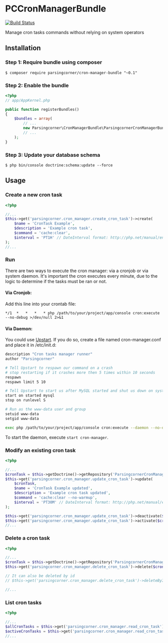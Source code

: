 # PCCronManagerBundle
[![Build Status](https://secure.travis-ci.org/parsing-corner/PCCronManagerBundle.png)](http://travis-ci.org/parsing-corner/PCCronManagerBundle)

Manage cron tasks commands without relying on system operators


## Installation

### Step 1: Require bundle using composer

```Shell
$ composer require parsingcorner/cron-manager-bundle "~0.1"
```


### Step 2: Enable the bundle

```php
<?php
// app/AppKernel.php

public function registerBundles()
{
    $bundles = array(
        // ...
        new Parsingcorner\CronManagerBundle\ParsingcornerCronManagerBundle(),
        // ...
    );
}
```


### Step 3: Update your database schema

```Shell
$ php bin/console doctrine:schema:update --force
```


## Usage

### Create a new cron task

```php
<?php

//...
$this->get('parsingcorner.cron_manager.create_cron_task')->create(
    $name = 'CronTask Example',
    $description = 'Example cron task',
    $command = 'cache:clear',
    $interval = 'PT1H' // DateInterval format: http://php.net/manual/en/dateinterval.construct.php
);
//...

```

### Run

There are two ways to execute the cron manager: via a cronjob or via system daemon.
It's important the cron executes every minute, due to the logic to determine if the tasks must be ran or not.

#### Via Cronjob:

Add this line into your crontab file:

```
*/1  *   *   *   * php /path/to/your/project/app/console cron:execute --no-debug >/dev/null 2>&1
```

#### Via Daemon:

You could use [Upstart](http://upstart.ubuntu.com/). If you do so, create a file named cron-manager.conf and place it in /etc/init.d:

```bash
description "Cron tasks manager runner"
author "Parsingcorner"

# Tell Upstart to respawn our command on a crash
# stop restarting if it crashes more then 5 times within 10 seconds
respawn
respawn limit 5 10

# Tell Upstart to start us after MySQL started and shut us down on system shutdown
start on started mysql
stop on runlevel S

# Run as the www-data user and group
setuid www-data
setgid www-data

exec php /path/to/your/project/app/console cron:execute --daemon --no-debug >/dev/null 2>&1
```

To start the daemon, execute `start cron-manager`.



### Modify an existing cron task

```php
<?php

//...
$cronTask = $this->getDoctrine()->getRepository('ParsingcornerCronManagerBundle:TblCronTask')->find($id);
$this->get('parsingcorner.cron_manager.update_cron_task')->update(
    $cronTask,
    $name = 'CronTask Example updated',
    $description = 'Example cron task updated',
    $command = 'cache:clear --no-warmup',
    $interval = 'PT30M' // DateInterval format: http://php.net/manual/en/dateinterval.construct.php
);

$this->get('parsingcorner.cron_manager.update_cron_task')->deactivate($cronTask);
$this->get('parsingcorner.cron_manager.update_cron_task')->activate($cronTask);
//...

```

### Delete a cron task

```php
<?php

//...
$cronTask = $this->getDoctrine()->getRepository('ParsingcornerCronManagerBundle:TblCronTask')->find($id);
$this->get('parsingcorner.cron_manager.delete_cron_task')->delete($cronTask);

// It can also be deleted by id
// $this->get('parsingcorner.cron_manager.delete_cron_task')->deleteById($id);

//...

```


### List cron tasks

```php
<?php

//...
$allCronTasks = $this->get('parsingcorner.cron_manager.read_cron_task')->getAllCronTasks();
$activeCronTasks = $this->get('parsingcorner.cron_manager.read_cron_task')->getActiveCronTasks();
//...

```
